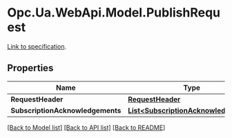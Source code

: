 # Opc.Ua.WebApi.Model.PublishRequest
[Link to specification](https://reference.opcfoundation.org/v105/Core/docs/Part4/5.14.5/#5.14.5.2).

## Properties

Name | Type | Description | Notes
------------ | ------------- | ------------- | -------------
**RequestHeader** | [**RequestHeader**](RequestHeader.md) |  | [optional] 
**SubscriptionAcknowledgements** | [**List&lt;SubscriptionAcknowledgement&gt;**](SubscriptionAcknowledgement.md) |  | [optional] 

[[Back to Model list]](../README.md#documentation-for-models) [[Back to API list]](../README.md#documentation-for-api-endpoints) [[Back to README]](../README.md)

